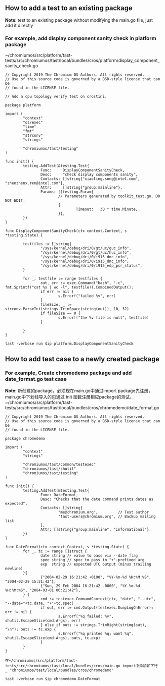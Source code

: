## How to add a test to an existing package
**Note**:  test to an existing package without modifying the main.go file, just add it directly
### For example, add display component sanity check in platform package
~/chromiumos/src/platform/tast-tests/src/chromiumos/tast/local/bundles/cros/platform/display_component_sanity_check.go
```
// Copyright 2019 The Chromium OS Authors. All rights reserved.
// Use of this source code is governed by a BSD-style license that can be
// found in the LICENSE file.

// Add a cpu topology verify test on crostini.

package platform

import (
        "context"
        "os/exec"
        "time"
        "fmt"
        "strconv"
        "strings"

        "chromiumos/tast/testing"
)

func init() {
        testing.AddTest(&testing.Test{
                Func:     DisplayComponentSanityCheck,
                Desc:     "check display components sanity",
                Contacts: []string{"xiaoling.song@intel.com", "zhenzhenx.ren@intel.com"},
                Attr:     []string{"group:mainline"},
                Params: []testing.Param{
                        // Parameters generated by toolkit_test.go. DO NOT EDIT.
                        {
                                Timeout:   30 * time.Minute,
                        }},
        })
}

func DisplayComponentSanityCheck(ctx context.Context, s *testing.State) {

        testfiles := []string{
                "/sys/kernel/debug/dri/0/gt/uc/guc_info",
                "/sys/kernel/debug/dri/0/gt/uc/huc_info",
                "/sys/kernel/debug/dri/0/i915_dmc_info",
                "/sys/kernel/debug/dri/0/i915_dmc_info",
                "/sys/kernel/debug/dri/0/i915_edp_psr_status",
        }

        for _, testfile := range testfiles {
                out, err := exec.Command("bash", "-c", fmt.Sprintf("cat %s | wc -l", testfile)).CombinedOutput();
                if err != nil {
                        s.Errorf("failed %v", err)
                }
                fileSize, _ := strconv.ParseInt(strings.TrimSpace(string(out)), 10, 32)
                if fileSize == 0 {
                        s.Errorf("the %v file is null", testfile)
                }

        }
}
```
```
tast -verbose run $ip platform.DisplayComponentSanityCheck
```
## How to add test case to a newly created package
### For example, Create chromedemo package and add date_format.go test case
**Note**: 新创建的package，必须现在main.go中通过import package先注册，main.go中下划线导入的包通过 init 函数注册相应package的测试。
~/chromiumos/src/platform/tast-tests/src/chromiumos/tast/local/bundles/cros/chromedemo/date_format.go
```
// Copyright 2019 The Chromium OS Authors. All rights reserved.
// Use of this source code is governed by a BSD-style license that can be
// found in the LICENSE file.

package chromedemo

import (
        "context"
        "strings"

        "chromiumos/tast/common/testexec"
        "chromiumos/tast/shutil"
        "chromiumos/tast/testing"
)

func init() {
        testing.AddTest(&testing.Test{
                Func: DateFormat,
                Desc: "Checks that the date command prints dates as expected",
                Contacts: []string{
                        "me@chromium.org",         // Test author
                        "tast-users@chromium.org", // Backup mailing list
                },
                Attr: []string{"group:mainline", "informational"},
        })
}

func DateFormat(ctx context.Context, s *testing.State) {
        for _, tc := range []struct {
                date string // value to pass via --date flag
                spec string // spec to pass in "+"-prefixed arg
                exp  string // expected UTC output (minus trailing newline)
        }{
                {"2004-02-29 16:21:42 +0100", "%Y-%m-%d %H:%M:%S", "2004-02-29 15:21:42"},
                {"Sun, 29 Feb 2004 16:21:42 -0800", "%Y-%m-%d %H:%M:%S", "2004-03-01 00:21:42"},
        } {
                cmd := testexec.CommandContext(ctx, "date", "--utc", "--date="+tc.date, "+"+tc.spec)
                if out, err := cmd.Output(testexec.DumpLogOnError); err != nil {
                        s.Errorf("%q failed: %v", shutil.EscapeSlice(cmd.Args), err)
                } else if outs := strings.TrimRight(string(out), "\n"); outs != tc.exp {
                        s.Errorf("%q printed %q; want %q", shutil.EscapeSlice(cmd.Args), outs, tc.exp)
                }
        }
}
```
```
在~/chromiumos/src/platform/tast-tests/src/chromiumos/tast/local/bundles/cros/main.go import中添加如下行
_ "chromiumos/tast/local/bundles/cros/chromedemo"
```
```
tast -verbose run $ip chromedemo.DateFormat
```
